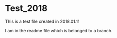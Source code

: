 # Test_2018
This is a test file created in 2018.01.11

I am in the readme file which is belonged to a branch.
